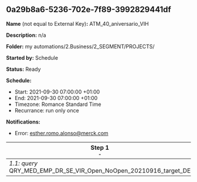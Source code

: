 ## 0a29b8a6-5236-702e-7f89-3992829441df

**Name** (not equal to External Key)**:** ATM_40_aniversario_VIH

**Description:** n/a

**Folder:** my automations/2.Business/2_SEGMENT/PROJECTS/

**Started by:** Schedule

**Status:** Ready

**Schedule:**

* Start: 2021-09-30 07:00:00 +01:00
* End: 2021-09-30 07:00:00 +01:00
* Timezone: Romance Standard Time
* Recurrance: run only once

**Notifications:**

* Error: esther.romo.alonso@merck.com

| Step 1<br>_<small>-</small>_ | Step 2<br>_<small>-</small>_ | Step 3<br>_<small>-</small>_ | Step 4<br>_<small>-</small>_ |
| --- | --- | --- | --- |
| _1.1: query_<br>QRY_MED_EMP_DR_SE_VIR_Open_NoOpen_20210916_target_DE | _2.1: query_<br>QRY_VIRO_40_aniversario_VIH_Open_NOOpen_campaign_20210916_Target | _3.1: query_<br>QRY_MED_EMP_DR_SE_VIR_Open_NoOpen_20210916_NOtarget_DE | _4.1: query_<br>QRY_VIR_40aniversario_VIH_Open_NOOpen_campaign_20210916_NOTarget |
